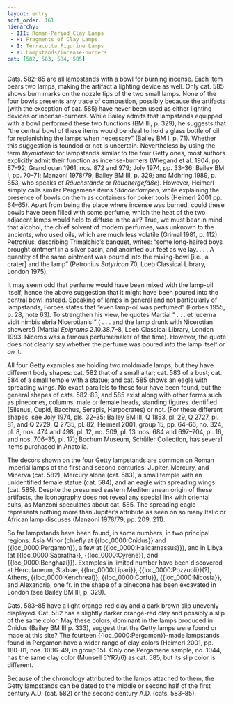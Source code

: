 ```yaml
---
layout: entry
sort_order: 161
hierarchy:
 - III: Roman-Period Clay Lamps
 - H: Fragments of Clay Lamps
 - I: Terracotta Figurine Lamps
 - a: Lampstands/incense-burners
cat: [582, 583, 584, 585]
---
```


Cats. 582–85 are all lampstands with a bowl for burning incense. Each item bears two lamps, making the artifact a lighting device as well. Only cat. 585 shows burn marks on the nozzle tips of the two small lamps. None of the four bowls presents any trace of combustion, possibly because the artifacts (with the exception of cat. 585) have never been used as either lighting devices or incense-burners. While Bailey admits that lampstands equipped with a bowl performed these two functions (BM III, p. 329), he suggests that “the central bowl of these items would be ideal to hold a glass bottle of oil for replenishing the lamps when necessary” (Bailey BM I, p. 71). Whether this suggestion is founded or not is uncertain. Nevertheless by using the term *thymiateria* for lampstands similar to the four Getty ones, most authors explicitly admit their function as incense-burners (Wiegand et al. 1904, pp. 87–92; Grandjouan 1961, nos. 872 and 979; Joly 1974, pp. 33–36; Bailey BM I, pp. 70–71; Manzoni 1978/79; Bailey BM III, p. 329; and Möhring 1989, p. 853, who speaks of *Räuchstände* or *Räuchergefäße*). However, Heimerl simply calls similar Pergamene items *Ständerlampen,* while explaining the presence of bowls on them as containers for poker tools (Heimerl 2001 pp. 64–65). Apart from being the place where incense was burned, could these bowls have been filled with some perfume, which the heat of the two adjacent lamps would help to diffuse in the air? True, we must bear in mind that alcohol, the chief solvent of modern perfumes, was unknown to the ancients, who used oils, which are much less volatile (Grimal 1981, p. 112). Petronius, describing Trimalchio’s banquet, writes: “some long-haired boys brought ointment in a silver basin, and anointed our feet as we lay. . . . A quantity of the same ointment was poured into the mixing-bowl \[i.e., a crater\] and the lamp” (Petronius *Satyricon* 70, Loeb Classical Library, London 1975).

It may seem odd that perfume would have been mixed with the lamp-oil itself, hence the above suggestion that it might have been poured into the central bowl instead. Speaking of lamps in general and not particularly of lampstands, Forbes states that “even lamp-oil was perfumed” (Forbes 1955, p. 28, note 63). To strengthen his view, he quotes Martial “ . . . et lucerna vidit nimbis ebria Nicerotianis!” ( . . . and the lamp drunk with Nicerotian showers!) (Martial *Epigrams* 2.10.38.7–8, Loeb Classical Library, London 1993. Niceros was a famous perfumemaker of the time). However, the quote does not clearly say whether the perfume was poured *into* the lamp itself or *on* it.

All four Getty examples are holding two moldmade lamps, but they have different body shapes: cat. 582 that of a small altar; cat. 583 of a bust; cat. 584 of a small temple with a statue; and cat. 585 shows an eagle with spreading wings. No exact parallels to these four have been found, but the general shapes of cats. 582–83, and 585 exist along with other forms such as pinecones, columns, male or female heads, standing figures identified (Silenus, Cupid, Bacchus, Serapis, Harpocrates) or not. (For these different shapes, see Joly 1974, pls. 32–35; Bailey BM III, Q 1853, pl. 29, Q 2727, pl. 81, and Q 2729, Q 2735, pl. 82; Heimerl 2001, group 15, pp. 64–66, no. 324, pl. 8, nos. 474 and 498, pl. 12, no. 509, pl. 13, nos. 684 and 697–704, pl. 16, and nos. 706–35, pl. 17); Bochum Museum, Schüller Collection, has several items purchased in Anatolia.

The decors shown on the four Getty lampstands are common on Roman imperial lamps of the first and second centuries: Jupiter, Mercury, and Minerva (cat. 582), Mercury alone (cat. 583), a small temple with an unidentified female statue (cat. 584), and an eagle with spreading wings (cat. 585). Despite the presumed eastern Mediterranean origin of these artifacts, the iconography does not reveal any special link with oriental cults, as Manzoni speculates about cat. 585. The spreading eagle represents nothing more than Jupiter’s attribute as seen on so many Italic or African lamp discuses (Manzoni 1978/79, pp. 209, 211).

So far lampstands have been found, in some numbers, in two principal regions: Asia Minor (chiefly at {{loc_0000:Cnidus}} and {{loc_0000:Pergamon}}, a few at {{loc_0000:Halicarnassus}}), and in Libya (at {{loc_0000:Sabratha}}, {{loc_0000:Cyrene}}, and {{loc_0000:Benghazi}}). Examples in limited number have been discovered at Herculaneum, Stabiae, {{loc_0000:Lipari}}, {{loc_0000:Pozzuoli}}(?), Athens, {{loc_0000:Kenchreai}}, {{loc_0000:Corfu}}, {{loc_0000:Nicosia}}, and Alexandria; one fr. in the shape of a pinecone has been excavated in London (see Bailey BM III, p. 329).

Cats. 583–85 have a light orange-red clay and a dark brown slip unevenly displayed. Cat. 582 has a slightly darker orange-red clay and possibly a slip of the same color. May these colors, dominant in the lamps produced in Cnidus (Bailey BM III p. 333), suggest that the Getty lamps were found or made at this site? The fourteen {{loc_0000:Pergamon}}-made lampstands found in Pergamon have a wider range of clay colors (Heimerl 2001, pp. 180–81, nos. 1036–49, in group 15). Only one Pergamene sample, no. 1044, has the same clay color (Munsell 5YR7/6) as cat. 585, but its slip color is different.

Because of the chronology attributed to the lamps attached to them, the Getty lampstands can be dated to the middle or second half of the first century A.D. (cat. 582) or the second century A.D. (cats. 583–85).
